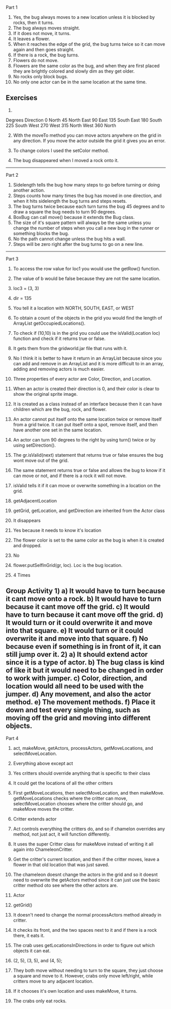 Part 1
1) Yes, the bug always moves to a new location unless it is blocked by rocks, then it turns.
2) The bug always moves straight.
3) If it does not move, it turns.
4) It leaves a flower.
5) When it reaches the edge of the grid, the bug turns twice so it can move again and then goes straight.
6) If there is a rock, the bug turns.
7) Flowers do not move.
8) Flowers are the same color as the bug, and when they are first placed they are brightly colored and slowly dim as they get older.
9) No rocks only block bugs.
10) No only one actor can be in the same location at the same time.

Exercises
-------------------
1)
Degrees   Direction
0           North
45          North East
90          East
135         South East
180         South
225         South West
270         West
315         North West
360         North

2) With the moveTo method you can move actors anywhere on the grid in any direction. If you move the actor outside the grid it gives you an error.

3) To change colors I used the setColor method.

4) The bug disappeared when I moved a rock onto it.

------------------------------------------------------------------------------------------------------------------------------------------
Part 2
1) Sidelength tells the bug how many steps to go before turning or doing another action.
2) Steps counts how many times the bug has moved in one direction, and when it hits sidelength the bug turns and steps resets.
3) The bug turns twice because each turn turns the bug 45 degrees and to draw a square the bug needs to turn 90 degrees.
4) BoxBug can call move() because it extends the Bug class.
5) The size of it's square pattern will always be the same unless you change the number of steps when you call a new bug in the runner or something blocks the bug.
6) No the path cannot change unless the bug hits a wall.
7) Steps will be zero right after the bug turns to go on a new line.

------------------------------------------------------------------------------------------------------------------------------------------
Part 3
1) To access the row value for loc1 you would use the getRow() function.
2) The value of b would be false because they are not the same location.
3) loc3 = (3, 3)
4) dir = 135
5) You tell it a location with NORTH, SOUTH, EAST, or WEST

1) To obtain a count of the objects in the grid you would find the length of ArrayList<Location> getOccupiedLocations().
2) To check if (10,10) is in the grid you could use the isValid(Location loc) function and check if it returns true or false.
3) It gets them from the gridworld.jar file that runs with it.
4) No I think it is better to have it return in an ArrayList because since you can add and remove in an ArrayList and it is more difficult to in an array, adding and removing actors is much easier.

1) Three properties of every actor are Color, Direction, and Location.
2) When an actor is created their direction is 0, and their color is clear to show the original sprite image.
3) It is created as a class instead of an interface because then it can have children which are the bug, rock, and flower.
4) An actor cannot put itself onto the same location twice or remove itself from a grid twice. It can put itself onto a spot, remove itself, and then have another one set in the same location.
5) An actor can turn 90 degrees to the right by using turn() twice or by using setDirection().

1) The gr.isValid(next) statement that returns true or false ensures the bug wont move out of the grid.
2) The same statement returns true or false and allows the bug to know if it can move or not, and if there is a rock it will not move.
3) isValid tells it if it can move or overwrite something in a location on the grid.
4) getAdjacentLocation
5) getGrid, getLocation, and getDirection are inherited from the Actor class
6) It disappears
7) Yes because it needs to know it's location
8) The flower color is set to the same color as the bug is when it is created and dropped.
9) No
10) flower.putSelfInGrid(gr, loc). Loc is the bug location.
11) 4 Times

Group Activity
1) 
    a) It would have to turn because it cant move onto a rock.
    b) It would have to turn because it cant move off the grid.
    c) It would have to turn because it cant move off the grid.
    d) It would turn or it could overwrite it and move into that square.
    e) It would turn or it could overwrite it and move into that square.
    f) No because even if something is in front of it, it can still jump over it.
2)
    a) It should extend actor since it is a type of actor.
    b) The bug class is kind of like it but it would need to be changed in order to work with jumper.
    c) Color, direction, and location would all need to be used with the jumper.
    d) Any movement, and also the actor method.
    e) The movement methods.
    f) Place it down and test every single thing, such as moving off the grid and moving into different objects.
------------------------------------------------------------------------------------------------------------------------------------------
Part 4
1) act, makeMove, getActors, processActors, getMoveLocations, and selectMoveLocation.
2) Everything above except act
3) Yes critters should override anything that is specific to their class
4) It could get the locations of all the other critters
5) First getMoveLocations, then selectMoveLocation, and then makeMove. 
getMoveLocations checks where the critter can move, selectMoveLocation chooses where the critter should go, and makeMove moves the critter.
6) Critter extends actor

1) Act controls everything the critters do, and so if chamelon overrides any method, not just act, it will function differently.
2) It uses the super Critter class for makeMove instead of writing it all again into ChameleonCritter.
3) Get the critter's current location, and then if the critter moves, leave a flower in that old location that was just saved.
4) The chameleon doesnt change the actors in the grid and so it doesnt need to overwrite the getActors method since it can just use the basic critter method oto see where the other actors are.
5) Actor
6) getGrid()

1) It doesn't need to change the normal processActors method already in critter.
2) It checks its front, and the two spaces next to it and if there is a rock there, it eats it.
3) The crab uses getLocationsInDirections in order to figure out which objects it can eat.
4) (2, 5), (3, 5), and (4, 5);
5) They both move without needing to turn to the square, they just choose a square and move to it. However, crabs only move left/right, while critters move to any adjacent location. 
6) If it chooses it's own location and uses makeMove, it turns.
7) The crabs only eat rocks.